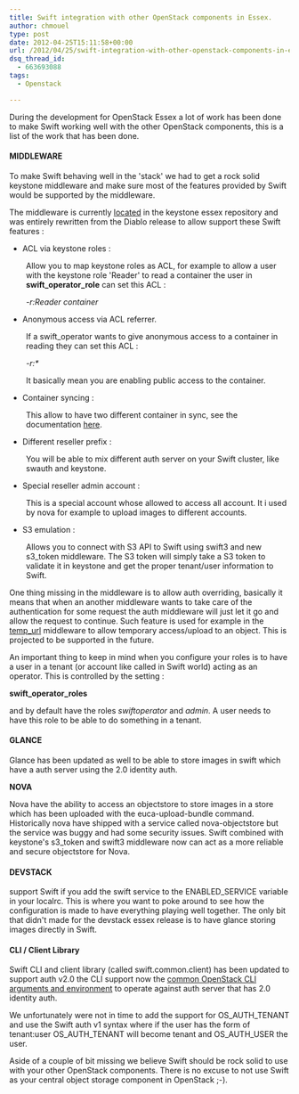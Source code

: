 ```yaml
---
title: Swift integration with other OpenStack components in Essex.
author: chmouel
type: post
date: 2012-04-25T15:11:58+00:00
url: /2012/04/25/swift-integration-with-other-openstack-components-in-essex/
dsq_thread_id:
  - 663693088
tags:
  - Openstack

---
```

During the development for OpenStack Essex a lot of work has been done to make Swift working well with the other OpenStack components, this is a list of the work that has been done.

#### **MIDDLEWARE**

To make Swift behaving well in the 'stack' we had to get a rock solid keystone middleware and make sure most of the features provided by Swift would be supported by the middleware.

The middleware is currently <a href="https://github.com/openstack/keystone/blob/stable/essex/keystone/middleware/swift_auth.py" target="_blank">located</a> in the keystone essex repository and was entirely rewritten from the Diablo release to allow support these Swift features :

  * ACL via keystone roles :

<p style="padding-left: 30px;">
  Allow you to map keystone roles as ACL, for example to allow a user with the keystone role 'Reader' to read a container the user in <strong>swift_operator_role</strong> can set this ACL :
</p>

<p style="padding-left: 30px;">
  <em>-r:Reader container</em>
</p>

  * Anonymous access via ACL referrer.

<p style="padding-left: 30px;">
  If a swift_operator wants to give anonymous access to a container in reading they can set this ACL :
</p>

<p style="padding-left: 30px;">
  <em>-r:*</em>
</p>

<p style="padding-left: 30px;">
  It basically mean you are enabling public access to the container.
</p>

  * Container syncing :

<p style="padding-left: 30px;">
  This allow to have two different container in sync, see the documentation <a href="http://swift.openstack.org/overview_container_sync.html" target="_blank">here</a>.
</p>

  * Different reseller prefix :

<p style="padding-left: 30px;">
  You will be able to mix different auth server on your Swift cluster, like swauth and keystone.
</p>

  * Special reseller admin account :

<p style="padding-left: 30px;">
  This is a special account whose allowed to access all account. It i used by nova for example to upload images to different accounts.
</p>

  * S3 emulation :

<p style="padding-left: 30px;">
  Allows you to connect with S3 API to Swift using swift3 and new s3_token middleware. The S3 token will simply take a S3 token to validate it in keystone and get the proper tenant/user information to Swift.
</p>

One thing missing in the middleware is to allow auth overriding, basically it means that when an another middleware wants to take care of the authentication for some request the auth middleware will just let it go and allow the request to continue. Such feature is used for example in the <a href="http://swift.openstack.org/misc.html#module-swift.common.middleware.tempurl" target="_blank">temp_url</a> middleware to allow temporary access/upload to an object. This is projected to be supported in the future.

An important thing to keep in mind when you configure your roles is to have a user in a tenant (or account like called in Swift world) acting as an operator. This is controlled by the setting :

**swift\_operator\_roles**

and by default have the roles _swiftoperator_ and _admin_. A user needs to have this role to be able to do something in a tenant.

#### **GLANCE**

Glance has been updated as well to be able to store images in swift which have a auth server using the 2.0 identity auth.

**NOVA**

Nova have the ability to access an objectstore to store images in a store which has been uploaded with the euca-upload-bundle command. Historically nova have shipped with a service called nova-objectstore but the service was buggy and had some security issues. Swift combined with keystone's s3_token and swift3 middleware now can act as a more reliable and secure objectstore for Nova.

#### **DEVSTACK**

support Swift if you add the swift service to the ENABLED_SERVICE variable in your localrc. This is where you want to poke around to see how the configuration is made to have everything playing well together. The only bit that didn't made for the devstack essex release is to have glance storing images directly in Swift.

#### **CLI / Client Library**

Swift CLI and client library (called swift.common.client) has been updated to support auth v2.0 the CLI support now the <a href="http://wiki.openstack.org/CLIAuth" target="_blank">common OpenStack CLI arguments and environment</a> to operate against auth server that has 2.0 identity auth.

We unfortunately were not in time to add the support for OS\_AUTH\_TENANT and use the Swift auth v1 syntax where if the user has the form of tenant:user OS\_AUTH\_TENANT will become tenant and OS\_AUTH\_USER the user.

Aside of a couple of bit missing we believe Swift should be rock solid to use with your other OpenStack components. There is no excuse to not use Swift as your central object storage component in OpenStack ;-).

&nbsp;

<div>
  <strong><br /> </strong>
</div>